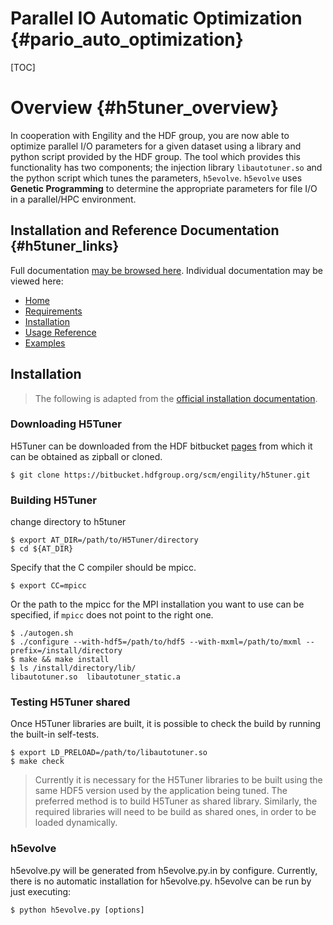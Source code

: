 Parallel IO Automatic Optimization {#pario_auto_optimization}
======================================

[TOC]

Overview {#h5tuner_overview}
=============

In cooperation with Engility and the HDF group, you are now able to optimize parallel I/O parameters for a given dataset using a library and python script provided by the HDF group. The tool which provides this functionality has two components; the injection library `libautotuner.so` and the python script which tunes the parameters, `h5evolve`.  `h5evolve` uses **Genetic Programming** to determine the appropriate parameters for file I/O in a parallel/HPC environment.


Installation and Reference Documentation {#h5tuner_links}
---------------------------------------------

Full documentation [may be browsed here](https://bitbucket.hdfgroup.org/projects/ENGILITY/repos/h5tuner/browse/doc). Individual documentation may be viewed here:

* <A href="https://bitbucket.hdfgroup.org/projects/ENGILITY/repos/h5tuner/browse/doc/Home.md">Home</A>
* <A href="https://bitbucket.hdfgroup.org/projects/ENGILITY/repos/h5tuner/browse/doc/Requirements.md">Requirements</A>
* <A href="https://bitbucket.hdfgroup.org/projects/ENGILITY/repos/h5tuner/browse/doc/Installation.md">Installation</A>
* <A href="https://bitbucket.hdfgroup.org/projects/ENGILITY/repos/h5tuner/browse/doc/Reference.md">Usage Reference</A>
* <A href="https://bitbucket.hdfgroup.org/projects/ENGILITY/repos/h5tuner/browse/doc/Example.md">Examples</A>

## Installation

> The following is adapted from the <A href="https://bitbucket.hdfgroup.org/projects/ENGILITY/repos/h5tuner/browse/doc/Installation.md">official installation documentation</A>.

### Downloading H5Tuner
H5Tuner can be downloaded from the HDF bitbucket [pages](https://bitbucket.hdfgroup.org/projects/ENGILITY/repos/h5tuner/browse) from which it can be obtained as zipball or cloned.

```
$ git clone https://bitbucket.hdfgroup.org/scm/engility/h5tuner.git
```
### Building H5Tuner

change directory to h5tuner

```
$ export AT_DIR=/path/to/H5Tuner/directory
$ cd ${AT_DIR}
```
Specify that the C compiler should be mpicc.
```
$ export CC=mpicc
```
Or the path to the mpicc for the MPI installation you want to use can be specified, if `mpicc` does not point to the right one.
```
$ ./autogen.sh
$ ./configure --with-hdf5=/path/to/hdf5 --with-mxml=/path/to/mxml --prefix=/install/directory
$ make && make install
$ ls /install/directory/lib/
libautotuner.so  libautotuner_static.a

```

### Testing H5Tuner shared
Once H5Tuner libraries are built, it is possible to check the build by running the built-in self-tests.
```
$ export LD_PRELOAD=/path/to/libautotuner.so
$ make check
```

> Currently it is necessary for the H5Tuner libraries to be built using the same HDF5 version used by the application being tuned.
> The preferred method is to build H5Tuner as shared library. Similarly, the required libraries will need to be build as shared ones, in order to be loaded dynamically.

### h5evolve

h5evolve.py will be generated from h5evolve.py.in by configure. Currently, there is no automatic installation for h5evolve.py. h5evolve can be run by just executing:
```
$ python h5evolve.py [options]
